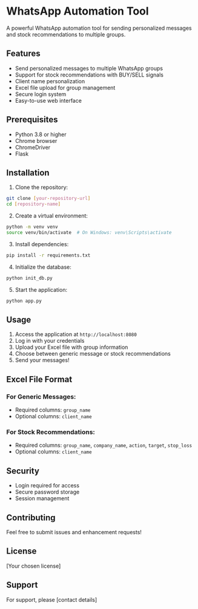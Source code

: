 # WhatsApp Automation Tool

A powerful WhatsApp automation tool for sending personalized messages and stock recommendations to multiple groups.

## Features

- Send personalized messages to multiple WhatsApp groups
- Support for stock recommendations with BUY/SELL signals
- Client name personalization
- Excel file upload for group management
- Secure login system
- Easy-to-use web interface

## Prerequisites

- Python 3.8 or higher
- Chrome browser
- ChromeDriver
- Flask

## Installation

1. Clone the repository:
```bash
git clone [your-repository-url]
cd [repository-name]
```

2. Create a virtual environment:
```bash
python -m venv venv
source venv/bin/activate  # On Windows: venv\Scripts\activate
```

3. Install dependencies:
```bash
pip install -r requirements.txt
```

4. Initialize the database:
```bash
python init_db.py
```

5. Start the application:
```bash
python app.py
```

## Usage

1. Access the application at `http://localhost:8080`
2. Log in with your credentials
3. Upload your Excel file with group information
4. Choose between generic message or stock recommendations
5. Send your messages!

## Excel File Format

### For Generic Messages:
- Required columns: `group_name`
- Optional columns: `client_name`

### For Stock Recommendations:
- Required columns: `group_name`, `company_name`, `action`, `target`, `stop_loss`
- Optional columns: `client_name`

## Security

- Login required for access
- Secure password storage
- Session management

## Contributing

Feel free to submit issues and enhancement requests!

## License

[Your chosen license]

## Support

For support, please [contact details] 